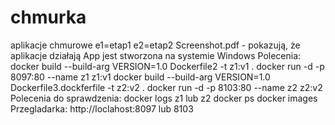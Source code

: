 # chmurka
aplikacje chmurowe
e1=etap1
e2=etap2
Screenshot.pdf - pokazują, że aplikacje działają
App jest stworzona na systemie Windows
Polecenia:
docker build --build-arg VERSION=1.0 Dockerfile2 -t z1:v1 .
docker run -d -p 8097:80 --name z1 z1:v1
docker build --build-arg VERSION=1.0 Dockerfile3.dockferfile -t z2:v2 .
docker run -d -p 8103:80 --name z2 z2:v2
Polecenia do sprawdzenia:
docker logs z1 lub z2
docker ps
docker images
Przegladarka:
http://loclahost:8097 lub 8103
